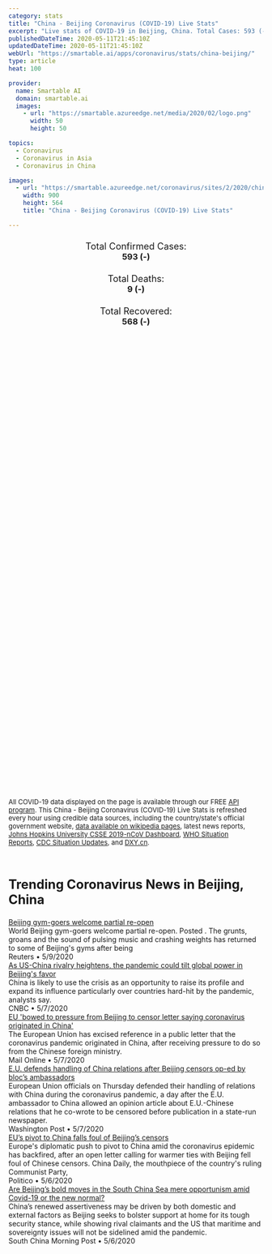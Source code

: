 ```yaml
---
category: stats
title: "China - Beijing Coronavirus (COVID-19) Live Stats"
excerpt: "Live stats of COVID-19 in Beijing, China. Total Cases: 593 (-), Deaths: 9 (-), Recoveries: 568(-)."
publishedDateTime: 2020-05-11T21:45:10Z
updatedDateTime: 2020-05-11T21:45:10Z
webUrl: "https://smartable.ai/apps/coronavirus/stats/china-beijing/"
type: article
heat: 100

provider:
  name: Smartable AI
  domain: smartable.ai
  images:
    - url: "https://smartable.azureedge.net/media/2020/02/logo.png"
      width: 50
      height: 50

topics:
  - Coronavirus
  - Coronavirus in Asia
  - Coronavirus in China

images:
  - url: "https://smartable.azureedge.net/coronavirus/sites/2/2020/china-beijing.jpg"
    width: 900
    height: 564
    title: "China - Beijing Coronavirus (COVID-19) Live Stats"

---
```

<div class="total-stats" style="text-align: center;">
    <h3>
	    <div style="font-size: 18px; font-weight: 400;">Total Confirmed Cases:</div>
	    593 (-)
    </h3>
    <h3>
	    <div style="font-size: 18px; font-weight: 400;">Total Deaths:</div>
	    9 (-)
    </h3>
    <h3>
	    <div style="font-size: 18px; font-weight: 400;">Total Recovered:</div>
	    568 (-)
    </h3>
</div>

<script type="text/javascript" src="https://www.gstatic.com/charts/loader.js"></script>

<div id="time_series_chart" style="width: 100%; height: 400px;"></div>
<script type="text/javascript">
  google.charts.load('current', {'packages':['corechart']});
  google.charts.setOnLoadCallback(drawChart);
  function drawChart() {
    var data = google.visualization.arrayToDataTable([
      ['Date', 'Total Cases', 'Total Deaths', 'Total Recovered'],
      ['1/22/2020', 14, 0, 0],['1/23/2020', 22, 0, 0],['1/24/2020', 36, 0, 1],['1/25/2020', 41, 0, 2],['1/26/2020', 68, 0, 2],['1/27/2020', 80, 1, 2],['1/28/2020', 91, 1, 4],['1/29/2020', 111, 1, 4],['1/30/2020', 114, 1, 4],['1/31/2020', 139, 1, 5],['2/1/2020', 168, 1, 9],['2/2/2020', 191, 1, 9],['2/3/2020', 212, 1, 12],['2/4/2020', 228, 1, 23],['2/5/2020', 253, 1, 24],['2/6/2020', 274, 1, 31],['2/7/2020', 297, 1, 33],['2/8/2020', 315, 2, 34],['2/9/2020', 326, 2, 37],['2/10/2020', 337, 2, 44],['2/11/2020', 342, 3, 48],['2/12/2020', 352, 3, 56],['2/13/2020', 366, 3, 69],['2/14/2020', 372, 3, 80],['2/15/2020', 375, 4, 98],['2/16/2020', 380, 4, 108],['2/17/2020', 381, 4, 114],['2/18/2020', 387, 4, 122],['2/19/2020', 393, 4, 145],['2/20/2020', 395, 4, 153],['2/21/2020', 396, 4, 169],['2/22/2020', 399, 4, 178],['2/23/2020', 399, 4, 189],['2/24/2020', 399, 4, 198],['2/25/2020', 400, 4, 215],['2/26/2020', 400, 4, 235],['2/27/2020', 410, 5, 248],['2/28/2020', 410, 7, 257],['2/29/2020', 411, 8, 271],['3/1/2020', 413, 8, 276],['3/2/2020', 414, 8, 282],['3/3/2020', 414, 8, 288],['3/4/2020', 418, 8, 297],['3/5/2020', 418, 8, 297],['3/6/2020', 422, 8, 299],['3/7/2020', 426, 8, 303],['3/8/2020', 428, 8, 308],['3/9/2020', 428, 8, 315],['3/10/2020', 429, 8, 320],['3/11/2020', 435, 8, 326],['3/12/2020', 435, 8, 334],['3/13/2020', 437, 8, 349],['3/14/2020', 442, 8, 353],['3/15/2020', 446, 8, 358],['3/16/2020', 456, 8, 368],['3/17/2020', 469, 8, 378],['3/18/2020', 480, 8, 380],['3/19/2020', 491, 8, 385],['3/20/2020', 504, 8, 396],['3/21/2020', 514, 8, 400],['3/22/2020', 522, 8, 400],['3/23/2020', 537, 8, 401],['3/24/2020', 558, 8, 401],['3/25/2020', 565, 8, 403],['3/26/2020', 566, 8, 406],['3/27/2020', 572, 8, 409],['3/28/2020', 576, 8, 411],['3/29/2020', 577, 8, 412],['3/30/2020', 580, 8, 416],['3/31/2020', 580, 8, 418],['4/1/2020', 582, 8, 424],['4/2/2020', 582, 8, 424],['4/3/2020', 582, 8, 424],['4/4/2020', 582, 8, 424],['4/5/2020', 582, 8, 424],['4/6/2020', 582, 8, 424],['4/7/2020', 582, 8, 424],['4/8/2020', 582, 8, 424],['4/9/2020', 582, 8, 424],['4/10/2020', 589, 8, 474],['4/11/2020', 589, 8, 479],['4/12/2020', 589, 8, 479],['4/13/2020', 589, 8, 491],['4/14/2020', 590, 8, 495],['4/15/2020', 593, 8, 503],['4/16/2020', 593, 8, 511],['4/17/2020', 593, 8, 511],['4/18/2020', 593, 8, 511],['4/19/2020', 593, 8, 514],['4/20/2020', 593, 8, 516],['4/21/2020', 593, 8, 518],['4/22/2020', 593, 8, 522],['4/23/2020', 593, 8, 524],['4/24/2020', 593, 8, 524],['4/25/2020', 593, 8, 525],['4/26/2020', 593, 9, 525],['4/27/2020', 593, 9, 536],['4/28/2020', 593, 9, 538],['4/29/2020', 593, 9, 542],['4/30/2020', 593, 9, 547],['5/1/2020', 593, 9, 547],['5/2/2020', 593, 9, 547],['5/3/2020', 593, 9, 553],['5/4/2020', 593, 9, 554],['5/5/2020', 593, 9, 555],['5/6/2020', 593, 9, 557],['5/7/2020', 593, 9, 560],['5/8/2020', 593, 9, 560],['5/9/2020', 593, 9, 565],['5/10/2020', 593, 9, 568],['5/11/2020', 593, 9, 568],
    ]);
    var options = {
      curveType: 'none',
      chartArea: {'width': '80%', 'height': '80%'},
      legend: { position: 'top' },
      lineWidth: 5,
      colors: ['#f60109', '#444444', '#81B71F']
    };
    var chart = new google.visualization.LineChart(document.getElementById('time_series_chart'));
    chart.draw(data, options);
  }
</script>

<div id="geo_chart" style="width: 100%; height: 500px;"></div>
<script type="text/javascript">
  google.charts.load('current', {
    'packages':['geochart'],
    'mapsApiKey': 'AIzaSyDk1HhVhLaveyKrUhhHZ5YwzIpEcbdal6U'
  });
  google.charts.setOnLoadCallback(drawRegionsMap);
  function drawRegionsMap() {
    var data = google.visualization.arrayToDataTable([
      ['Location', 'Total Cases', 'Total Deaths'],
      ["Beijing Shi", 593, 9]
    ]);
    var options = {
      backgroundColor: {fill:'transparent',stroke:'#FFF' ,strokeWidth:0 }, 
      region: 'CN',
      resolution: 'provinces', 
      legend: 'none',
      colorAxis: {
          colors: ['#FFE2E2', '#f60109']
      }
    };
    var chart = new google.visualization.GeoChart(document.getElementById('geo_chart'));
    chart.draw(data, options);
  };
</script>



<span style="font-size: 13px">All COVID-19 data displayed on the page is available through our FREE <a href="https://developer.smartable.ai">API program</a>. This China - Beijing Coronavirus (COVID-19) Live Stats is refreshed every hour using credible data sources, including the country/state's official government website, <a href="https://en.wikipedia.org/wiki/2019%E2%80%9320_coronavirus_pandemic" target="_blank">data available on wikipedia pages</a>, latest news reports, <a href="https://systems.jhu.edu/research/public-health/ncov/" target="_blank">Johns Hopkins University CSSE 2019-nCoV Dashboard</a>, <a href="https://www.who.int/emergencies/diseases/novel-coronavirus-2019/situation-reports" target="_blank">WHO Situation Reports</a>, <a href="https://www.cdc.gov/coronavirus/2019-ncov/index.html" target="_blank">CDC Situation Updates</a>, and <a href="https://ncov.dxy.cn/ncovh5/view/pneumonia" target="_blank">DXY.cn</a>.</span>


<h2 id="news" class="center" style="margin-top: 60px; font-size: 25px;">Trending Coronavirus News in Beijing, China</h2>
<div class="row">
<div class="col-md-6 col-sm-12">
  <div class="content-card">
	<a href="https://www.reuters.com/video/watch/beijing-gym-goers-welcome-partial-re-ope-id712758043"><div class="card-image" style="background-image: url(https://static.reuters.com/resources/r/?d=20200509&i=OVCD7SINF&r=OVCD7SINF&t=2)"></div></a>
	<div class="content">
		<div class="card-title"><a href="https://www.reuters.com/video/watch/beijing-gym-goers-welcome-partial-re-ope-id712758043">Beijing gym-goers welcome partial re-open</a></div>
		<div class="card-excerpt">World Beijing gym-goers welcome partial re-open. Posted . The grunts, groans and the sound of pulsing music and crashing weights has returned to some of Beijing's gyms after being</div>
		<div class="card-meta">
			<span class="card-provider">Reuters</span> • <span class="card-date">5/9/2020</span>
		</div>
	</div>
  </div>
</div>
<div class="col-md-6 col-sm-12">
  <div class="content-card">
	<a href="https://www.cnbc.com/2020/05/08/coronavirus-us-china-tensions-increase-beijing-seeks-more-influence.html"><div class="card-image" style="background-image: url(https://image.cnbcfm.com/api/v1/image/105280924-GettyImages-871867102.jpg?v=1576263103)"></div></a>
	<div class="content">
		<div class="card-title"><a href="https://www.cnbc.com/2020/05/08/coronavirus-us-china-tensions-increase-beijing-seeks-more-influence.html">As US-China rivalry heightens, the pandemic could tilt global power in Beijing's favor</a></div>
		<div class="card-excerpt">China is likely to use the crisis as an opportunity to raise its profile and expand its influence particularly over countries hard-hit by the pandemic, analysts say.</div>
		<div class="card-meta">
			<span class="card-provider">CNBC</span> • <span class="card-date">5/7/2020</span>
		</div>
	</div>
  </div>
</div>
<div class="col-md-6 col-sm-12">
  <div class="content-card">
	<a href="https://www.dailymail.co.uk/news/article-8299237/EU-bowed-pressure-Beijing-censor-letter-saying-coronavirus-originated-China.html"><div class="card-image" style="background-image: url(https://i.dailymail.co.uk/1s/2020/05/08/02/28141238-0-image-a-107_1588900606517.jpg)"></div></a>
	<div class="content">
		<div class="card-title"><a href="https://www.dailymail.co.uk/news/article-8299237/EU-bowed-pressure-Beijing-censor-letter-saying-coronavirus-originated-China.html">EU 'bowed to pressure from Beijing to censor letter saying coronavirus originated in China'</a></div>
		<div class="card-excerpt">The European Union has excised reference in a public letter that the coronavirus pandemic originated in China, after receiving pressure to do so from the Chinese foreign ministry.</div>
		<div class="card-meta">
			<span class="card-provider">Mail Online</span> • <span class="card-date">5/7/2020</span>
		</div>
	</div>
  </div>
</div>
<div class="col-md-6 col-sm-12">
  <div class="content-card">
	<a href="https://www.washingtonpost.com/world/europe/eu-defends-handling-of-china-relations-after-beijing-censors-op-ed-by-blocs-ambassadors/2020/05/07/fd2ac638-9066-11ea-9322-a29e75effc93_story.html"><div class="card-image" style="background-image: url(https://www.washingtonpost.com/resizer/kLgPsdfqRahC90YIHIyjkZxwZN8=/1440x0/smart/arc-anglerfish-washpost-prod-washpost.s3.amazonaws.com/public/BDOJ6MEQPEI6VHRDNEKO4QIKL4.jpg)"></div></a>
	<div class="content">
		<div class="card-title"><a href="https://www.washingtonpost.com/world/europe/eu-defends-handling-of-china-relations-after-beijing-censors-op-ed-by-blocs-ambassadors/2020/05/07/fd2ac638-9066-11ea-9322-a29e75effc93_story.html">E.U. defends handling of China relations after Beijing censors op-ed by bloc’s ambassadors</a></div>
		<div class="card-excerpt">European Union officials on Thursday defended their handling of relations with China during the coronavirus pandemic, a day after the E.U. ambassador to China allowed an opinion article about E.U.-Chinese relations that he co-wrote to be censored before publication in a state-run newspaper.</div>
		<div class="card-meta">
			<span class="card-provider">Washington Post</span> • <span class="card-date">5/7/2020</span>
		</div>
	</div>
  </div>
</div>
<div class="col-md-6 col-sm-12">
  <div class="content-card">
	<a href="https://www.politico.com/news/2020/05/06/china-censors-european-union-241900"><div class="card-image" style="background-image: url(https://static.politico.com/9e/7f/34c1186143a3bdcc114e3bd4f953/webp.net-resizeimage%20(12).jpg)"></div></a>
	<div class="content">
		<div class="card-title"><a href="https://www.politico.com/news/2020/05/06/china-censors-european-union-241900">EU’s pivot to China falls foul of Beijing’s censors</a></div>
		<div class="card-excerpt">Europe's diplomatic push to pivot to China amid the coronavirus epidemic has backfired, after an open letter calling for warmer ties with Beijing fell foul of Chinese censors. China Daily, the mouthpiece of the country's ruling Communist Party,</div>
		<div class="card-meta">
			<span class="card-provider">Politico</span> • <span class="card-date">5/6/2020</span>
		</div>
	</div>
  </div>
</div>
<div class="col-md-6 col-sm-12">
  <div class="content-card">
	<a href="https://www.scmp.com/comment/opinion/article/3082931/are-beijings-bold-moves-south-china-sea-mere-opportunism-amid-covid"><div class="card-image" style="background-image: url(https://cdn.i-scmp.com/sites/default/files/styles/og_image_scmp_coronavirus_opinion/public/d8/images/methode/2020/05/07/c393cac4-8ea8-11ea-a674-527cfdef49ee_image_hires_093835.JPG?itok=oo1IkGV3&v=1588815522)"></div></a>
	<div class="content">
		<div class="card-title"><a href="https://www.scmp.com/comment/opinion/article/3082931/are-beijings-bold-moves-south-china-sea-mere-opportunism-amid-covid">Are Beijing’s bold moves in the South China Sea mere opportunism amid Covid-19 or the new normal?</a></div>
		<div class="card-excerpt">China’s renewed assertiveness may be driven by both domestic and external factors as Beijing seeks to bolster support at home for its tough security stance, while showing rival claimants and the US that maritime and sovereignty issues will not be sidelined amid the pandemic.</div>
		<div class="card-meta">
			<span class="card-provider">South China Morning Post</span> • <span class="card-date">5/6/2020</span>
		</div>
	</div>
  </div>
</div>

</div>

